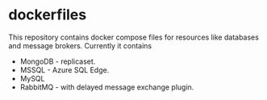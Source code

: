 # dockerfiles

This repository contains docker compose files for resources like databases and message brokers. Currently it contains
* MongoDB - replicaset.
* MSSQL - Azure SQL Edge.
* MySQL
* RabbitMQ - with delayed message exchange plugin.